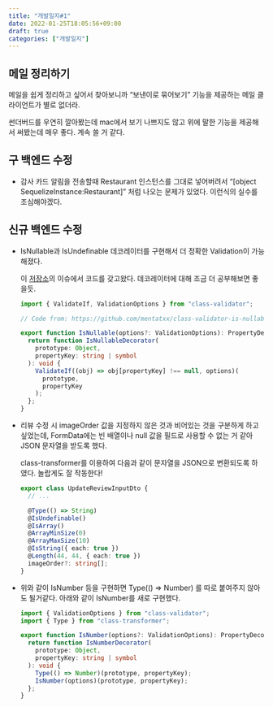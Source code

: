 ```yaml
---
title: "개발일지#1"
date: 2022-01-25T18:05:56+09:00
draft: true
categories: ["개발일지"]
---
```


## 메일 정리하기

메일을 쉽게 정리하고 싶어서 찾아보니까 “보낸이로 묶어보기” 기능을 제공하는 메일 클라이언트가 별로 없더라.

썬더버드를 우연히 깔아봤는데 mac에서 보기 나쁘지도 않고 위에 말한 기능을 제공해서 써봤는데 매우 좋다. 계속 쓸 거 같다.

## 구 백엔드 수정

- 감사 카드 알림을 전송할때 Restaurant 인스턴스를 그대로 넣어버려서 “[object SequelizeInstance:Restaurant]” 처럼 나오는 문제가 있었다. 이런식의 실수를 조심해야겠다.

## 신규 백엔드 수정

- IsNullable과 IsUndefinable 데코레이터를 구현해서 더 정확한 Validation이 가능해졌다.

  이 [저장소](https://github.com/mentatxx/class-validator-is-nullable/issues/3)의 이슈에서 코드를 갖고왔다. 데코레이터에 대해 조금 더 공부해보면 좋을듯.

  ```typescript
  import { ValidateIf, ValidationOptions } from "class-validator";

  // Code from: https://github.com/mentatxx/class-validator-is-nullable/issues/3

  export function IsNullable(options?: ValidationOptions): PropertyDecorator {
    return function IsNullableDecorator(
      prototype: Object,
      propertyKey: string | symbol
    ): void {
      ValidateIf((obj) => obj[propertyKey] !== null, options)(
        prototype,
        propertyKey
      );
    };
  }
  ```

- 리뷰 수정 시 imageOrder 값을 지정하지 않은 것과 비어있는 것을 구분하게 하고 싶었는데, FormData에는 빈 배열이나 null 값을 필드로 사용할 수 없는 거 같아 JSON 문자열을 받도록 했다.

  class-transformer를 이용하여 다음과 같이 문자열을 JSON으로 변환되도록 하였다. 놀랍게도 잘 작동한다!

  ```typescript
  export class UpdateReviewInputDto {
    // ...

    @Type(() => String)
    @IsUndefinable()
    @IsArray()
    @ArrayMinSize(0)
    @ArrayMaxSize(10)
    @IsString({ each: true })
    @Length(44, 44, { each: true })
    imageOrder?: string[];
  }
  ```

- 위와 같이 IsNumber 등을 구현하면 Type(() ⇒ Number) 를 따로 붙여주지 않아도 될거같다. 아래와 같이 IsNumber를 새로 구현했다.

  ```typescript
  import { ValidationOptions } from "class-validator";
  import { Type } from "class-transformer";

  export function IsNumber(options?: ValidationOptions): PropertyDecorator {
    return function IsNumberDecorator(
      prototype: Object,
      propertyKey: string | symbol
    ): void {
      Type(() => Number)(prototype, propertyKey);
      IsNumber(options)(prototype, propertyKey);
    };
  }
  ```
